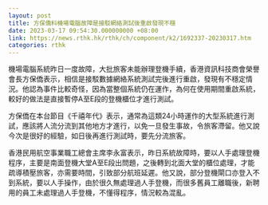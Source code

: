 ```yaml
---
layout: post
title: 方保僑料機場電腦故障是接駁網絡測試後重啟發現不穩
date: 2023-03-17 09:54:30.000000000 +08:00
link: https://news.rthk.hk/rthk/ch/component/k2/1692337-20230317.htm
categories: rthk
---
```


機場電腦系統昨日一度故障，大批旅客未能辦理登機手續，香港資訊科技商會榮譽會長方保僑表示，相信是接駁數據網絡系統測試完後進行重啟，發現有不穩定情況。他認為事件比較奇怪，因為當整個系統仍在運作，為何在使用期間重啟系統，較好的做法是直接暫停A至E段的登機櫃位才進行測試。

方保僑在本台節目《千禧年代》表示，通常為這類24小時運作的大型系統進行測試，應該將人流分流到其他地方才進行，以免一旦發生事故，令旅客滯留。他又說今次是很好的經驗，如日後再進行測試時，要先分流旅客。

香港民用航空事業職工總會主席李永富表示，昨日系統故障時，要以人手處理登機程序，主要是南面登機大堂A至E段出問題，之後轉到北面大堂的櫃位處理，才能疏導積壓旅客，亦需要時間，引致部分航班延遲。他又說，部分登機閘口亦登入不到系統，要以人手操作，由於很久無處理過人手登機，而很多舊員工離職後，新聘用的員工未處理過人手登機，不懂得程序，情況較為混亂。
